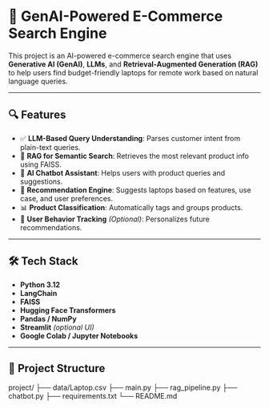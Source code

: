 # 🛒 GenAI-Powered E-Commerce Search Engine

This project is an AI-powered e-commerce search engine that uses **Generative AI (GenAI)**, **LLMs**, and **Retrieval-Augmented Generation (RAG)** to help users find budget-friendly laptops for remote work based on natural language queries.

---

## 🔍 Features

- ✅ **LLM-Based Query Understanding**: Parses customer intent from plain-text queries.
- 🔁 **RAG for Semantic Search**: Retrieves the most relevant product info using FAISS.
- 🤖 **AI Chatbot Assistant**: Helps users with product queries and suggestions.
- 🧠 **Recommendation Engine**: Suggests laptops based on features, use case, and user preferences.
- 📊 **Product Classification**: Automatically tags and groups products.
- 👤 **User Behavior Tracking** *(Optional)*: Personalizes future recommendations.

---

## 🛠️ Tech Stack

- **Python 3.12**
- **LangChain**
- **FAISS**
- **Hugging Face Transformers**
- **Pandas / NumPy**
- **Streamlit** *(optional UI)*
- **Google Colab / Jupyter Notebooks**

---

## 📁 Project Structure
project/
├── data/Laptop.csv
├── main.py
├── rag_pipeline.py
├── chatbot.py
├── requirements.txt
└── README.md



